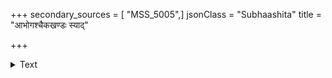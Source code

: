 +++
secondary_sources = [ "MSS_5005",]
jsonClass = "Subhaashita"
title = "आभोगश्चैकखण्डः स्याद्"

+++

<details><summary>Text</summary>

आभोगश्चैकखण्डः स्याद् द्वितीयं चोच्चखण्डकम्।  
तुल्यनामाङ्कितं चैतद् इति मध्यमलक्षणम्॥
</details>
